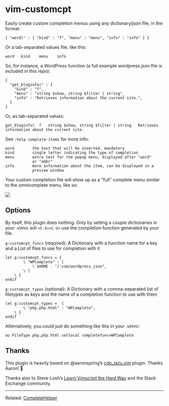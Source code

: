 # vim-customcpt

Easily create custom completion menus using any dictionary/json file, in the format:

`{ "word(" : { "kind" : "f", "menu" : "menu", "info" : "info" } }`

*Or* a tab-separated values file, like this:

`word   kind    menu    info`

So, for instance, a WordPress function (a full example wordpress.json file is included in this repo):

```
{
  "get_bloginfo(" : {
    "kind" : "f",
    "menu" : "string $show, string $filter | string",
    "info" : "Retrieves information about the current site.",
  }
}
```


Or, as tab-separated values:

`get_bloginfo(	f	string $show, string $filter | string	Retrieves information about the current site.`

See `:help complete-items` for more info:

```
word		the text that will be inserted, mandatory
kind		single letter indicating the type of completion
menu		extra text for the popup menu, displayed after "word"
            or "abbr"
info		more information about the item, can be displayed in a
            preview window
```

Your custom completion file will show up as a "full" complete menu similar to the omnicomplete menu, like so:

![](http://i.imgur.com/rxbVIdH.png)

## Options

By itself, this plugin does nothing. Only by setting a couple dictionaries in your .vimrc will `<C-X><C-U>` use the completion function generated by your file.

`g:customcpt_funcs` (required): A Dictionary with a function name for a key and a List of files to use for completion with it

```
let g:customcpt_funcs = {
		\ "WPComplete" : [
			\ $HOME . "/.vim/wordpress.json",
		\ ]
	\ }
endif
```

`g:customcpt_types` (optional): A Dictionary with a comma-separated list of filetypes as keys and the name of a completion function to use with them

```
let g:customcpt_types =  {
        \ "php,php.html" : "WPComplete",
	\ }
endif
```

Alternatively, you could just do something like this in your .vimrc:

`au FileType php,php.html setlocal completefunc=WPComplete`

## Thanks

This plugin is heavily based on @aaronspring&rsquo;s [cdo_lazy_vim](https://github.com/aaronspring/cdo_lazy_vim) plugin. Thanks Aaron! &#x1F44B;

Thanks also to Steve Losh&rsquo;s [Learn Vimscript the Hard Way](http://learnvimscriptthehardway.stevelosh.com) and the Stack Exchange community.

---

Related: [CompleteHelper](http://www.vim.org/scripts/script.php?script_id=3914)
